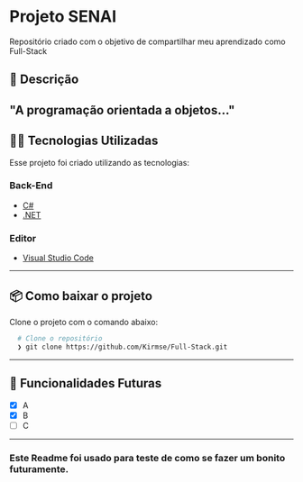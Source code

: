 
# Projeto SENAI
Repositório criado com o objetivo de compartilhar meu aprendizado como Full-Stack
## :rocket: Descrição
"A programação orientada a objetos..."
---
## 👨‍💻️ Tecnologias Utilizadas
Esse projeto foi criado utilizando as tecnologias:
### Back-End
- [C#](https://docs.microsoft.com/pt-br/dotnet/csharp/)
- [.NET](https://dotnet.microsoft.com/download)
### Editor
- [Visual Studio Code](https://code.visualstudio.com/)
---
## 📦️ Como baixar o projeto
Clone o projeto com o comando abaixo:
```bash
  # Clone o repositório
  ❯ git clone https://github.com/Kirmse/Full-Stack.git
```
---
## 🔮 Funcionalidades Futuras
- [x] A
- [x] B
- [ ] C
---
### Este Readme foi usado para teste de como se fazer um bonito futuramente.